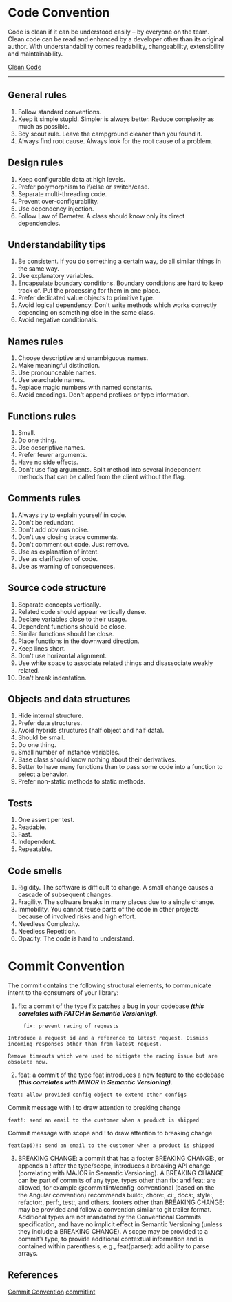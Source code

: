 # Code Convention

Code is clean if it can be understood easily – by everyone on the team. Clean code can be read and enhanced by a developer other than its original author. With understandability comes readability, changeability, extensibility and maintainability.

[Clean Code](https://articulo.mercadolibre.cl/MLC-530498327-codigo-limpio-clean-code-manual-de-estilo-para-el-de-_JM?matt_tool=18461308&matt_word=&matt_source=google&matt_campaign_id=14571108129&matt_ad_group_id=127312331935&matt_match_type=&matt_network=g&matt_device=c&matt_creative=544390938376&matt_keyword=&matt_ad_position=&matt_ad_type=pla&matt_merchant_id=477912488&matt_product_id=MLC530498327&matt_product_partition_id=1413190260146&matt_target_id=aud-1660317627279:pla-1413190260146&gclid=Cj0KCQjw0oyYBhDGARIsAMZEuMvOmxUmtE_HJTpi-29JP_lr4IGNZN5H_hxkvASrQDF8HcwyZ7viXosaAke5EALw_wcB)
_____________________________________

## General rules
1. Follow standard conventions.
2. Keep it simple stupid. Simpler is always better. Reduce complexity as much as possible.
3. Boy scout rule. Leave the campground cleaner than you found it.
4. Always find root cause. Always look for the root cause of a problem.

## Design rules
1. Keep configurable data at high levels.
2. Prefer polymorphism to if/else or switch/case.
3. Separate multi-threading code.
4. Prevent over-configurability.
5. Use dependency injection.
6. Follow Law of Demeter. A class should know only its direct dependencies.

## Understandability tips
1. Be consistent. If you do something a certain way, do all similar things in the same way.
2. Use explanatory variables.
3. Encapsulate boundary conditions. Boundary conditions are hard to keep track of. Put the processing for them in one place.
4. Prefer dedicated value objects to primitive type.
5. Avoid logical dependency. Don't write methods which works correctly depending on something else in the same class.
6. Avoid negative conditionals.

## Names rules
1. Choose descriptive and unambiguous names.
2. Make meaningful distinction.
3. Use pronounceable names.
4. Use searchable names.
5. Replace magic numbers with named constants.
6. Avoid encodings. Don't append prefixes or type information.

## Functions rules
1. Small.
2. Do one thing.
3. Use descriptive names.
4. Prefer fewer arguments.
5. Have no side effects.
6. Don't use flag arguments. Split method into several independent methods that can be called from the client without the flag.

## Comments rules
1. Always try to explain yourself in code.
2. Don't be redundant.
3. Don't add obvious noise.
4. Don't use closing brace comments.
5. Don't comment out code. Just remove.
6. Use as explanation of intent.
7. Use as clarification of code.
8. Use as warning of consequences.

## Source code structure
1. Separate concepts vertically.
2. Related code should appear vertically dense.
3. Declare variables close to their usage.
4. Dependent functions should be close.
5. Similar functions should be close.
6. Place functions in the downward direction.
7. Keep lines short.
8. Don't use horizontal alignment.
9. Use white space to associate related things and disassociate weakly related.
10. Don't break indentation.

## Objects and data structures
1. Hide internal structure.
2. Prefer data structures.
3. Avoid hybrids structures (half object and half data).
4. Should be small.
5. Do one thing.    
6. Small number of instance variables.
7. Base class should know nothing about their derivatives.
8. Better to have many functions than to pass some code into a function to select a behavior.
9. Prefer non-static methods to static methods.

## Tests
1. One assert per test.
2. Readable.
3. Fast.
4. Independent.
5. Repeatable.

## Code smells
1. Rigidity. The software is difficult to change. A small change causes a cascade of subsequent changes.
2. Fragility. The software breaks in many places due to a single change.
3. Immobility. You cannot reuse parts of the code in other projects because of involved risks and high effort.
4. Needless Complexity.
5. Needless Repetition.
6. Opacity. The code is hard to understand.

# Commit Convention
The commit contains the following structural elements, to communicate intent to the consumers of your library:

1. fix: a commit of the type fix patches a bug in your codebase ***(this correlates with PATCH in Semantic Versioning)***.
```shell
     fix: prevent racing of requests

Introduce a request id and a reference to latest request. Dismiss
incoming responses other than from latest request.

Remove timeouts which were used to mitigate the racing issue but are
obsolete now.
```
2. feat: a commit of the type feat introduces a new feature to the codebase ***(this correlates with MINOR in Semantic Versioning)***.
```shell
feat: allow provided config object to extend other configs
```
Commit message with ! to draw attention to breaking change
```shell
feat!: send an email to the customer when a product is shipped
```
Commit message with scope and ! to draw attention to breaking change
```shell
feat(api)!: send an email to the customer when a product is shipped
```

3. BREAKING CHANGE: a commit that has a footer BREAKING CHANGE:, or appends a ! after the type/scope, introduces a breaking API change (correlating with MAJOR in Semantic Versioning). A BREAKING CHANGE can be part of commits of any type.
types other than fix: and feat: are allowed, for example @commitlint/config-conventional (based on the the Angular convention) recommends build:, chore:, ci:, docs:, style:, refactor:, perf:, test:, and others.
footers other than BREAKING CHANGE: <description> may be provided and follow a convention similar to git trailer format.
Additional types are not mandated by the Conventional Commits specification, and have no implicit effect in Semantic Versioning (unless they include a BREAKING CHANGE). A scope may be provided to a commit’s type, to provide additional contextual information and is contained within parenthesis, e.g., feat(parser): add ability to parse arrays.

## References
[Commit Convention](https://www.conventionalcommits.org/en/v1.0.0/#summary)
[commitlint](https://github.com/conventional-changelog/commitlint)

